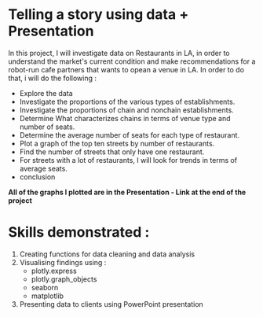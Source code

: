 # Telling a story using data + Presentation
In this project, I will investigate data on Restaurants in LA, in order to understand the market's current condition and make recommendations for a robot-run cafe partners that wants to opean a venue in LA. In order to do that, i will do the following :

- Explore the data
- Investigate the proportions of the various types of establishments.
- Investigate the proportions of chain and nonchain establishments.
- Determine What characterizes chains in terms of venue type and number of seats.
- Determine the average number of seats for each type of restaurant.
- Plot a graph of the top ten streets by number of restaurants.
- Find the number of streets that only have one restaurant.
- For streets with a lot of restaurants, I will look for trends in terms of average seats.
- conclusion

 **All of the graphs I plotted are in the Presentation - Link at the end of the project**
# Skills demonstrated :
1. Creating functions for data cleaning and data analysis 
2. Visualising findings using : 
   - plotly.express
   - plotly.graph_objects
   - seaborn
   - matplotlib
3. Presenting data to clients using PowerPoint presentation 
